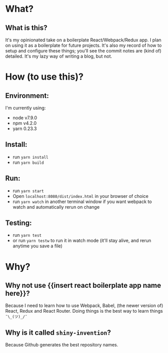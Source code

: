 # What?
## What is this?
It's my opinionated take on a boilerplate React/Webpack/Redux app. I plan on using it as a boilerplate for future projects. It's also my record of how to setup and configure these things; you'll see the commit notes are (kind of) detailed. It's my lazy way of writing a blog, but not.

# How (to use this)? 
## Environment:
I'm currently using:

 - node v7.9.0
 - npm v4.2.0
 - yarn 0.23.3

## Install:
 - run `yarn install`
 - run `yarn build`

## Run:
 - run `yarn start` 
 - Open `localhost:8080/dist/index.html` in your browser of choice 
 - run `yarn watch` in another terminal window if you want webpack to watch and automatically rerun on change 

## Testing:
 - run `yarn test`
 - or run `yarn testw` to run it in watch mode (it'll stay alive, and rerun anytime you save a file)

# Why?
## Why not use {{insert react boilerplate app name here}}?
Because I need to learn how to use Webpack, Babel, (the newer version of) React, Redux and React Router. Doing things is the best way to learn things `¯\_(ツ)_/¯`
 
## Why is it called `shiny-invention`?
Because Github generates the best repository names.
